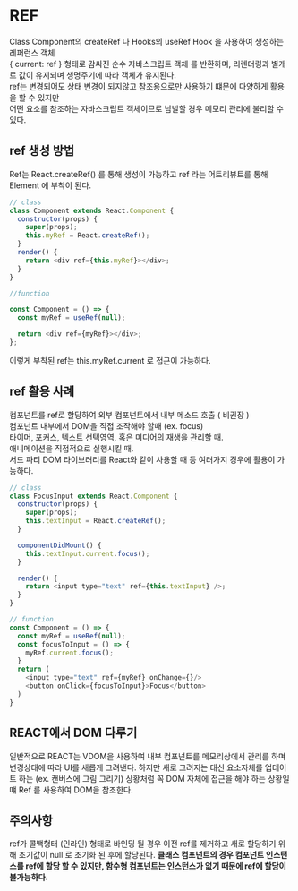 # REF

Class Component의 createRef 나 Hooks의 useRef Hook 을 사용하여 생성하는 레퍼런스 객체  
{ current: ref } 형태로 감싸진 순수 자바스크립트 객체 를 반환하며, 리렌더링과 별개로 값이 유지되며 생명주기에 따라 객체가 유지된다.  
ref는 변경되어도 상태 변경이 되지않고 참조용으로만 사용하기 떄문에 다양하게 활용을 할 수 있지만  
어떤 요소를 참조하는 자바스크립트 객체이므로 남발할 경우 메모리 관리에 불리할 수 있다.

## ref 생성 방법

Ref는 React.createRef() 를 통해 생성이 가능하고 ref 라는 어트리뷰트를 통해 Element 에 부착이 된다.

```js
// class
class Component extends React.Component {
  constructor(props) {
    super(props);
    this.myRef = React.createRef();
  }
  render() {
    return <div ref={this.myRef}></div>;
  }
}

//function

const Component = () => {
  const myRef = useRef(null);

  return <div ref={myRef}></div>;
};
```

이렇게 부착된 ref는 this.myRef.current 로 접근이 가능하다.

## ref 활용 사례

컴포넌트를 ref로 할당하여 외부 컴포넌트에서 내부 메소드 호출 ( 비권장 )  
컴포넌트 내부에서 DOM을 직접 조작해야 할때 (ex. focus)  
타이머, 포커스, 텍스트 선택영역, 혹은 미디어의 재생을 관리할 때.  
애니메이션을 직접적으로 실행시킬 때.  
서드 파티 DOM 라이브러리를 React와 같이 사용할 때 등 여러가지 경우에 활용이 가능하다.

```js
// class
class FocusInput extends React.Component {
  constructor(props) {
    super(props);
    this.textInput = React.createRef();
  }

  componentDidMount() {
    this.textInput.current.focus();
  }

  render() {
    return <input type="text" ref={this.textInput} />;
  }
}

// function
const Component = () => {
  const myRef = useRef(null);
  const focusToInput = () => {
    myRef.current.focus();
  }
  return (
    <input type="text" ref={myRef} onChange={}/>
    <button onClick={focusToInput}>Focus</button>
  )
}
```

## REACT에서 DOM 다루기

일반적으로 REACT는 VDOM을 사용하여 내부 컴포넌트를 메모리상에서 관리를 하며 변경상태에 따라 UI를 새롭게 그려낸다.
하지만 새로 그려지는 대신 요소자체를 업데이트 하는 (ex. 캔버스에 그림 그리기) 상황처럼 꼭 DOM 자체에 접근을 해야 하는 상황일떄 Ref 를 사용하여 DOM을 참조한다.

## 주의사항

ref가 콜백형태 (인라인) 형태로 바인딩 될 경우 이전 ref를 제거하고 새로 할당하기 위해 초기값이 null 로 초기화 된 후에 할당된다.
**클래스 컴포넌트의 경우 컴포넌트 인스턴스를 ref에 할당 할 수 있지만, 함수형 컴포넌트는 인스턴스가 없기 때문에 ref에 할당이 불가능하다.**
